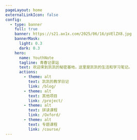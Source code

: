 ```yaml
---
pageLayout: home
externalLinkIcon: false
config:
  - type: banner
    full: true
    banner: https://s21.ax1x.com/2025/06/16/pVElZX8.jpg
    bannerMask:
      light: 0.3
      dark: 0.3
    hero:
      name: YouthNote
      tagline: 青春记录站
      text: 欢迎来到凯凯的秘密基地，这里是凯凯的生活和学习笔记。
      actions:
        - theme: alt
          text: 凯凯的教学日记
          link: /blog/
        - theme: alt
          text: 其他项目
          link: /project/
        - theme: alt
          text: 拼读课程
          link: /Oxford/
        - theme: alt
          text: 专题课程
          link: /course/
---
```

